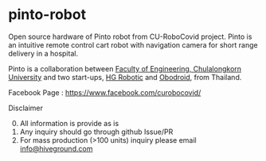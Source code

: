 # pinto-robot
Open source hardware of Pinto robot from CU-RoboCovid project. Pinto is an intuitive remote control cart robot with navigation camera for short range delivery in a hospital.

Pinto is a collaboration between [Faculty of Engineering, Chulalongkorn University](https://www.eng.chula.ac.th/th/) and two start-ups, [HG Robotic](http://www.hiveground.com/) and [Obodroid](https://www.obodroid.com/), from Thailand.

Facebook Page : https://www.facebook.com/curobocovid/

Disclaimer

0. All information is provide as is
1. Any inquiry should go through github Issue/PR
2. For mass production (>100 units) inquiry please email info@hiveground.com
